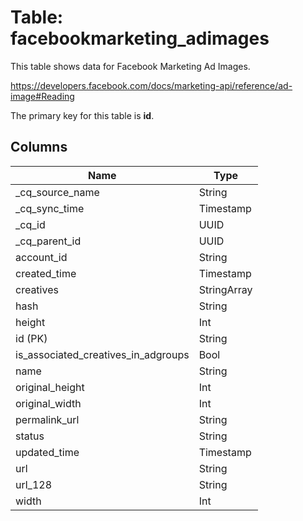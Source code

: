 # Table: facebookmarketing_adimages

This table shows data for Facebook Marketing Ad Images.

https://developers.facebook.com/docs/marketing-api/reference/ad-image#Reading

The primary key for this table is **id**.

## Columns

| Name          | Type          |
| ------------- | ------------- |
|_cq_source_name|String|
|_cq_sync_time|Timestamp|
|_cq_id|UUID|
|_cq_parent_id|UUID|
|account_id|String|
|created_time|Timestamp|
|creatives|StringArray|
|hash|String|
|height|Int|
|id (PK)|String|
|is_associated_creatives_in_adgroups|Bool|
|name|String|
|original_height|Int|
|original_width|Int|
|permalink_url|String|
|status|String|
|updated_time|Timestamp|
|url|String|
|url_128|String|
|width|Int|